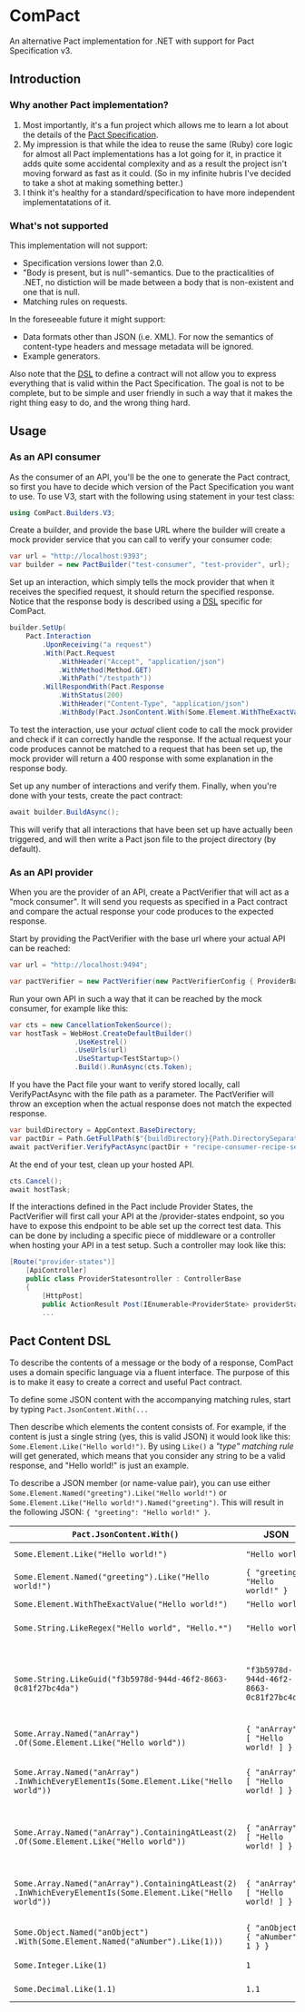 # ComPact
An alternative Pact implementation for .NET with support for Pact Specification v3.
## Introduction
### Why another Pact implementation?
1. Most importantly, it's a fun project which allows me to learn a lot about the details of the [Pact Specification](https://github.com/pact-foundation/pact-specification).
2. My impression is that while the idea to reuse the same (Ruby) core logic for almost all Pact implementations has a lot going for it, in practice it adds quite some accidental complexity and as a result the project isn't moving forward as fast as it could. (So in my infinite hubris I've decided to take a shot at making something better.)
3. I think it's healthy for a standard/specification to have more independent implementatations of it.
### What's not supported
This implementation will not support:
* Specification versions lower than 2.0.
* "Body is present, but is null"-semantics. Due to the practicalities of .NET, no distiction will be made between a body that is non-existent and one that is null.
* Matching rules on requests.

In the foreseeable future it might support:
* Data formats other than JSON (i.e. XML). For now the semantics of content-type headers and message metadata will be ignored.
* Example generators.

Also note that the [DSL](#pact-content-dsl) to define a contract will not allow you to express everything that is valid within the Pact Specification. The goal is not to be complete, but to be simple and user friendly in such a way that it makes the right thing easy to do, and the wrong thing hard.

## Usage
### As an API consumer
As the consumer of an API, you'll be the one to generate the Pact contract, so first you have to decide which version of the Pact Specification you want to use. To use V3, start with the following using statement in your test class:
```c#
using ComPact.Builders.V3;
```
Create a builder, and provide the base URL where the builder will create a mock provider service that you can call to verify your consumer code:
```c#
var url = "http://localhost:9393";
var builder = new PactBuilder("test-consumer", "test-provider", url);
```
Set up an interaction, which simply tells the mock provider that when it receives the specified request, it should return the specified response. Notice that the response body is described using a [DSL](#pact-content-dsl) specific for ComPact.
```c#
builder.SetUp(
	Pact.Interaction
        .UponReceiving("a request")
        .With(Pact.Request
            .WithHeader("Accept", "application/json")
            .WithMethod(Method.GET)
            .WithPath("/testpath"))
        .WillRespondWith(Pact.Response
            .WithStatus(200)
            .WithHeader("Content-Type", "application/json")
            .WithBody(Pact.JsonContent.With(Some.Element.WithTheExactValue("test")))));
```
To test the interaction, use your *actual* client code to call the mock provider and check if it can correctly handle the response. If the actual request your code produces cannot be matched to a request that has been set up, the mock provider will return a 400 response with some explanation in the response body.

Set up any number of interactions and verify them. Finally, when you're done with your tests, create the pact contract:
```c#
await builder.BuildAsync();
```
This will verify that all interactions that have been set up have actually been triggered, and will then write a Pact json file to the project directory (by default).

### As an API provider
When you are the provider of an API, create a PactVerifier that will act as a "mock consumer". It will send you requests as specified in a Pact contract and compare the actual response your code produces to the expected response.

Start by providing the PactVerifier with the base url where your actual API can be reached:
```c#
var url = "http://localhost:9494";

var pactVerifier = new PactVerifier(new PactVerifierConfig { ProviderBaseUrl = url });
```
Run your own API in such a way that it can be reached by the mock consumer, for example like this:
```c#
var cts = new CancellationTokenSource();
var hostTask = WebHost.CreateDefaultBuilder()
                .UseKestrel()
                .UseUrls(url)
                .UseStartup<TestStartup>()
                .Build().RunAsync(cts.Token);
```
If you have the Pact file your want to verify stored locally, call VerifyPactAsync with the file path as a parameter. The PactVerifier will throw an exception when the actual response does not match the expected response.
```c#
var buildDirectory = AppContext.BaseDirectory;
var pactDir = Path.GetFullPath($"{buildDirectory}{Path.DirectorySeparatorChar}..{Path.DirectorySeparatorChar}..{Path.DirectorySeparatorChar}..{Path.DirectorySeparatorChar}pacts{Path.DirectorySeparatorChar}");
await pactVerifier.VerifyPactAsync(pactDir + "recipe-consumer-recipe-service.json");
```
At the end of your test, clean up your hosted API.
```c#
cts.Cancel();
await hostTask;
```
If the interactions defined in the Pact include Provider States, the PactVerifier will first call your API at the /provider-states endpoint, so you have to expose this endpoint to be able set up the correct test data. This can be done by including a specific piece of middleware or a controller when hosting your API in a test setup. Such a controller may look like this:
```c#
[Route("provider-states")]
    [ApiController]
    public class ProviderStatesontroller : ControllerBase
    {
        [HttpPost]
        public ActionResult Post(IEnumerable<ProviderState> providerStates)
        ...
```

## Pact Content DSL
To describe the contents of a message or the body of a response, ComPact uses a domain specific language via a fluent interface. The purpose of this is to make it easy to create a correct and useful Pact contract.

To define some JSON content with the accompanying matching rules, start by typing `Pact.JsonContent.With(...`

Then describe which elements the content consists of. For example, if the content is just a single string (yes, this is valid JSON) it would look like this: `Some.Element.Like("Hello world!")`. By using `Like()` a *"type" matching rule* will get generated, which means that you consider any string to be a valid response, and "Hello world!" is just an example.

To describe a JSON member (or name-value pair), you can use either `Some.Element.Named("greeting").Like("Hello world!")` or `Some.Element.Like("Hello world!").Named("greeting")`. This will result in the following JSON: `{ "greeting": "Hello world!" }`.

`Pact.JsonContent.With()`                                                                                  | JSON                               | Matching Rules                          
-----------------------------------------------------------------------------------------------------------|------------------------------------|----------------------------
`Some.Element.Like("Hello world!")`                                                                        | `"Hello world"`                    | `$` -> `{ "match": "type" }`
`Some.Element.Named("greeting").Like("Hello world!")`                                                      | `{ "greeting": "Hello world!" }`   | `$.greeting` -> `{ "match": "type" }`
`Some.Element.WithTheExactValue("Hello world!")`                                                           | `"Hello world"`                    | -
`Some.String.LikeRegex("Hello world", "Hello.*")`                                                          | `"Hello world"`                    | `$` -> `{ "match": "regex", "regex": "Hello.*" }`
`Some.String.LikeGuid("f3b5978d-944d-46f2-8663-0c81f27bc4da")`                                             | `"f3b5978d-944d-46f2-8663-0c81f27bc4da"` | `$` -> `{ "match": "regex", "regex": ""[0-9a-fA-F]{8}\\-[0-9a-fA-F]{4}\\-[0-9a-fA-F]{4}\\-[0-9a-fA-F]{4}\\-[0-9a-fA-F]{12}"" }`
`Some.Array.Named("anArray") .Of(Some.Element.Like("Hello world"))`                                         | `{ "anArray": [ "Hello world! ] }` | `$.anArray[0]` -> `{ "match": "type" }`
`Some.Array.Named("anArray") .InWhichEveryElementIs(Some.Element.Like("Hello world"))`                      | `{ "anArray": [ "Hello world! ] }` | `$.anArray` -> `{ "match": "type", "min": 1 }`, `$.anArray[*]` -> `{ "match": "type" }`
`Some.Array.Named("anArray").ContainingAtLeast(2) .Of(Some.Element.Like("Hello world"))`                    | `{ "anArray": [ "Hello world! ] }` | `$.anArray` -> `{ "match": "type", "min": 2 }`, `$.anArray[0]` -> `{ "match": "type" }`
`Some.Array.Named("anArray").ContainingAtLeast(2) .InWhichEveryElementIs(Some.Element.Like("Hello world"))` | `{ "anArray": [ "Hello world! ] }` | `$.anArray` -> `{ "match": "type", "min": 2 }`, `$.anArray[*]` -> `{ "match": "type" }`
`Some.Object.Named("anObject") .With(Some.Element.Named("aNumber").Like(1)))`                               | `{ "anObject": { "aNumber": 1 } }` | `$.anObject.aNumber` -> `{ "match": "type" }` 
`Some.Integer.Like(1)`                                                                                     | `1`                                | `$` -> `{ "match": "integer" }` 
`Some.Decimal.Like(1.1)`                                                                                   | `1.1`                              | `$` -> `{ "match": "decimal" }`